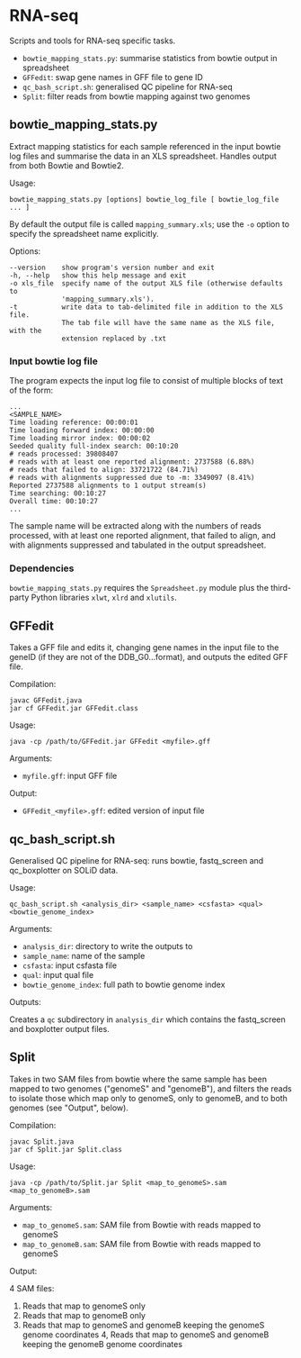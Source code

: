 RNA-seq
=======

Scripts and tools for RNA-seq specific tasks.

  * `bowtie_mapping_stats.py`: summarise statistics from bowtie output in spreadsheet
  * `GFFedit`: swap gene names in GFF file to gene ID
  * `qc_bash_script.sh`: generalised QC pipeline for RNA-seq
  * `Split`: filter reads from bowtie mapping against two genomes


bowtie_mapping_stats.py
-----------------------
Extract mapping statistics for each sample referenced in the input bowtie log
files and summarise the data in an XLS spreadsheet. Handles output from both
Bowtie and Bowtie2.

Usage:

    bowtie_mapping_stats.py [options] bowtie_log_file [ bowtie_log_file ... ]

By default the output file is called `mapping_summary.xls`; use the `-o` option to specify
the spreadsheet name explicitly.

Options:

    --version    show program's version number and exit
    -h, --help   show this help message and exit
    -o xls_file  specify name of the output XLS file (otherwise defaults to
                 'mapping_summary.xls').
    -t           write data to tab-delimited file in addition to the XLS file.
                 The tab file will have the same name as the XLS file, with the
                 extension replaced by .txt

### Input bowtie log file ###

The program expects the input log file to consist of multiple blocks of text of the form:

    ...
    <SAMPLE_NAME>
    Time loading reference: 00:00:01
    Time loading forward index: 00:00:00
    Time loading mirror index: 00:00:02
    Seeded quality full-index search: 00:10:20
    # reads processed: 39808407
    # reads with at least one reported alignment: 2737588 (6.88%)
    # reads that failed to align: 33721722 (84.71%)
    # reads with alignments suppressed due to -m: 3349097 (8.41%)
    Reported 2737588 alignments to 1 output stream(s)
    Time searching: 00:10:27
    Overall time: 00:10:27
    ...

The sample name will be extracted along with the numbers of reads processed, with at least one
reported alignment, that failed to align, and with alignments suppressed and tabulated in the
output spreadsheet.

### Dependencies ###

`bowtie_mapping_stats.py` requires the `Spreadsheet.py` module plus the third-party Python
libraries `xlwt`, `xlrd` and `xlutils`.


GFFedit
-------
Takes a GFF file and edits it, changing gene names in the input file
to the geneID (if they are not of the DDB_G0...format), and outputs the
edited GFF file.

Compilation:

    javac GFFedit.java
    jar cf GFFedit.jar GFFedit.class

Usage:

    java -cp /path/to/GFFedit.jar GFFedit <myfile>.gff

Arguments:

* `myfile.gff`: input GFF file

Output:

* `GFFedit_<myfile>.gff`: edited version of input file

qc_bash_script.sh
-----------------
Generalised QC pipeline for RNA-seq: runs bowtie, fastq_screen and
qc_boxplotter on SOLiD data.

Usage:

    qc_bash_script.sh <analysis_dir> <sample_name> <csfasta> <qual> <bowtie_genome_index>

Arguments:

 *  `analysis_dir`: directory to write the outputs to
 *  `sample_name`: name of the sample
 *  `csfasta`: input csfasta file
 *  `qual`: input qual file
 *  `bowtie_genome_index`: full path to bowtie genome index

Outputs:

Creates a `qc` subdirectory in `analysis_dir` which contains the fastq_screen
and boxplotter output files.

Split
-----
Takes in two SAM files from bowtie where the same sample has been mapped to
two genomes ("genomeS" and "genomeB"), and filters the reads to isolate those
which map only to genomeS, only to genomeB, and to both genomes (see "Output",
below).

Compilation:

    javac Split.java
    jar cf Split.jar Split.class

Usage:

    java -cp /path/to/Split.jar Split <map_to_genomeS>.sam <map_to_genomeB>.sam

Arguments:

* `map_to_genomeS.sam`: SAM file from Bowtie with reads mapped to genomeS
* `map_to_genomeB.sam`: SAM file from Bowtie with reads mapped to genomeS

Output:

4 SAM files:

1. Reads that map to genomeS only
2. Reads that map to genomeB only
3. Reads that map to genomeS and genomeB keeping the genomeS genome coordinates
4, Reads that map to genomeS and genomeB keeping the genomeB genome coordinates
